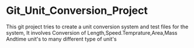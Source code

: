 # Git_Unit_Conversion_Project
This git project tries to create a unit conversion system and test files for the system,
It involves Conversion of Length,Speed.Temprature,Area,Mass Andtime unit's to many 
different type of unit's
